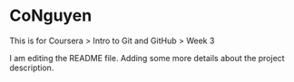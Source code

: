 # CoNguyen
This is for Coursera > Intro to Git and GitHub > Week 3 

I am editing the README file. Adding some more details about the project description.
